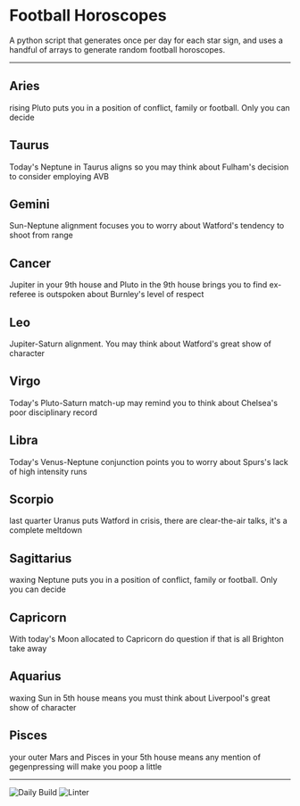 # Football Horoscopes

A python script that generates once per day for each star sign, and uses a handful of arrays to generate random football horoscopes.

---

<!-- horoscopes_item starts -->
<h2>Aries</h2><p>rising Pluto puts you in a position of conflict, family or football. Only you can decide</p><h2>Taurus</h2><p>Today's Neptune in Taurus aligns so you may think about Fulham's decision to consider employing AVB</p><h2>Gemini</h2><p>Sun-Neptune alignment focuses you to worry about Watford's tendency to shoot from range</p><h2>Cancer</h2><p>Jupiter in your 9th house and Pluto in the 9th house brings you to find ex-referee is outspoken about Burnley's level of respect</p><h2>Leo</h2><p>Jupiter-Saturn alignment. You may think about Watford's great show of character</p><h2>Virgo</h2><p>Today's Pluto-Saturn match-up may remind you to think about Chelsea's poor disciplinary record</p><h2>Libra</h2><p>Today's Venus-Neptune conjunction points you to worry about Spurs's lack of high intensity runs</p><h2>Scorpio</h2><p>last quarter Uranus puts Watford in crisis, there are clear-the-air talks, it's a complete meltdown</p><h2>Sagittarius</h2><p>waxing Neptune puts you in a position of conflict, family or football. Only you can decide</p><h2>Capricorn</h2><p>With today's Moon allocated to Capricorn do question if that is all Brighton take away</p><h2>Aquarius</h2><p>waxing Sun in 5th house means you must think about Liverpool's great show of character</p><h2>Pisces</h2><p>your outer Mars and Pisces in your 5th house means any mention of gegenpressing will make you poop a little</p>
<!-- horoscopes_item ends -->

---

![Daily Build](https://github.com/MatBenfield/horofootball.thechels.uk/workflows/Daily%20Build/badge.svg) ![Linter](https://github.com/MatBenfield/horofootball.thechels.uk/workflows/Linter/badge.svg)
